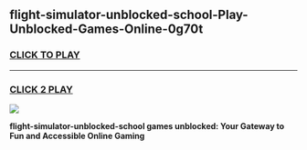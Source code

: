 
## flight-simulator-unblocked-school-Play-Unblocked-Games-Online-0g70t
<h3>
<a href="https://premium76.site?title=flight-simulator-unblocked-school&ref=25A">CLICK TO PLAY</a></h3>
<hr>

<h3>
<a href="https://premium76.site?title=flight-simulator-unblocked-school&ref=25A">CLICK 2 PLAY</a>
  
</h3>

<a href="https://premium76.site?title=flight-simulator-unblocked-school&ref=25A"><img src="https://clearcache.store/games.png"></a>


**flight-simulator-unblocked-school games unblocked: Your Gateway to Fun and Accessible Online Gaming**
